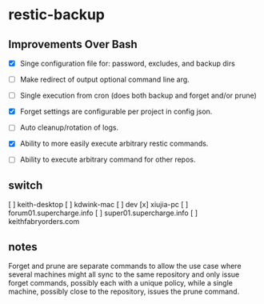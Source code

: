 # restic-backup

## Improvements Over Bash

- [x] Singe configuration file for: password, excludes, and backup dirs
- [ ] Make redirect of output optional command line arg.
- [ ] Single execution from cron (does both backup and forget and/or prune)
- [x] Forget settings are configurable per project in config json.
- [ ] Auto cleanup/rotation of logs.
- [x] Ability to more easily execute arbitrary restic commands.
- [ ] Ability to execute arbitrary command for other repos.



## switch

[ ] keith-desktop
[ ] kdwink-mac
[ ] dev
[x] xiujia-pc
[ ] forum01.supercharge.info
[ ] super01.supercharge.info
[ ] keithfabryorders.com 


## notes

Forget and prune are separate commands to allow the use case where several machines might all sync to the same
repository and only issue forget commands, possibly each with a unique policy, while a single machine, possibly
close to the repository, issues the prune command.
